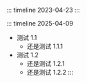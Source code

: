::: timeline 2023-04-23 
::: 

::: timeline 2025-04-09
- 测试 1.1
  - 还是测试 1.1.1
- 测试 1.2
  - 还是测试 1.2.1
  - 还是测试 1.2.2
::: 

